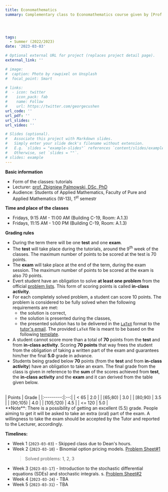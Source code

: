 ```yaml
---
title: Economathematics
summary: Complementary class to Economathematics course given by [Prof. Zbigniew Palmowski, DSc, PhD](http://prac.im.pwr.wroc.pl/~zpalma/econ.html) at WUST during summer term, 2022/2023.


 

tags:
  - Summer (2022/2023)
date: '2023-03-03'

# Optional external URL for project (replaces project detail page).
external_link: ''

# image:
#  caption: Photo by rawpixel on Unsplash
#  focal_point: Smart

# links:
#  - icon: twitter
#    icon_pack: fab
#    name: Follow
#    url: https://twitter.com/georgecushen
url_code: ''
url_pdf: ''
url_slides: ''
url_video: ''

# Slides (optional).
#   Associate this project with Markdown slides.
#   Simply enter your slide deck's filename without extension.
#   E.g. `slides = "example-slides"` references `content/slides/example-slides.md`.
#   Otherwise, set `slides = ""`.
# slides: example
---
```


**Basic information**
- Form of the classes: tutorials
- Lecturer: [prof. Zbigniew Palmowski, DSc, PhD](http://prac.im.pwr.wroc.pl/~zpalma)
- Audience: Students of Applied Mathematics, Faculty of Pure and Applied Mathematics (W-13), 1<sup>st</sup> semestr

**Time and place of the classes**
- Fridays, 9:15 AM - 11:00 AM (Building C-19, Room: A.1.3)
- Fridays, 11:15 AM - 1:00 PM (Building C-19, Room: A.1.3)

**Grading rules**
- During the term there will be one **test** and one **exam**.
- The **test** will take place during the tutorials, around the 9<sup>th</sup> week of the classes. The maximum number of points to be scored at the test is 70 points.
- The **exam** will take place at the end of the term, during the exam session. The maximum number of points to be scored at the exam is also 70 points.
- Evert student have an obligation to solve **at least one problem** from the official [problem lists](http://prac.im.pwr.wroc.pl/~zpalma/econ.html). This form of scoring points is called **in-class activity**.
- For each completely solved problem, a student can score 10 points. The problem is considered to be fully solved when the following requirements are met:
  - the solution is correct, 
  - the solution is presented during the classes,
  - the presented solution has to be delivered in the [`LaTeX`](https://pl.wikipedia.org/wiki/LaTeX) format to the [tutor's email](mailto:daniel.kucharczyk[at]pwr.edu.pl). 
  The provided `LaTeX` file is meant to be based on the following [template](....). 
- A student cannot score more than a total of **70** points from the **test** and from **in-class activity**. Scoring **70 points** that way frees the student from the obligation of taking a written part of the exam and guarantees him/her the final **5.0** grade in advance.  
- Students being graded below **70** points (from the **test** and from **in-class activity**) have an obligation to take an exam. 
The final grade from the class is given in reference to the **sum** of the scores achieved from **test**, the **in-class activity** and the **exam** and it can derived from the table given below.
</br>
| Points  | Grade |
  |:---------:|:--:|
  | < 65    | 2.0 |
  | [65;80) | 3.0 |
  | [80;90) | 3.5 |
  | [90;105) | 4.0 |
  | [105;120) | 4.5 |
  | <= 120 | 5.0 | 
</br>
  **Note**: There is a possibility of getting an excellent (5.5) grade. People aiming to get it will be asked to take an extra (oral) part of the exam. A willingness to take the exam should be accepted by the Tutor and reported to the Lecturer, accordingly.  

**Timelines:**
- Week 1 (`2023-03-03`) - Skipped class due to Dean's hours.
- Week 2 (`2023-03-10`) - Binomial option pricing models. [Problem Sheet#1](http://prac.im.pwr.wroc.pl/~zpalma/finaktlista12021.pdf)
  > Solved problems: 1, 2, 3 </br>
- Week 3 (`2023-03-17`) - Introduction to the stochastic differential equations (SDEs) and stochastic integrals.
s. [Problem Sheet#2](http://prac.im.pwr.wroc.pl/~zpalma/finaktlista22021.pdf)
- Week 4 (`2023-03-24`) - TBA
- Week 5 (`2023-03-31`) - TBA
